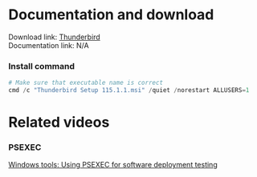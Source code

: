# Documentation and download
Download link: [Thunderbird](https://www.thunderbird.net/en-US/thunderbird/all/#E) <br />
Documentation link: N/A

### Install command
```powershell
# Make sure that executable name is correct
cmd /c "Thunderbird Setup 115.1.1.msi" /quiet /norestart ALLUSERS=1
```

# Related videos <br />
###  PSEXEC
[Windows tools: Using PSEXEC for software deployment testing](https://youtu.be/9ywdTna_TLc) <br />
